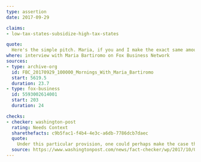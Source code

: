 ```yaml
---
type: assertion
date: 2017-09-29

claims:
- low-tax-states-subsidize-high-tax-states

quote:
  Here's the simple pitch. Maria, if you and I make the exact same amount of money, we live in the exact same value of house, we have the same kind of car, our kids go to the same kind of schools, shouldn't we pay the same federal income tax? The answer is yes, but the real world is no. If I live in a high tax state and you live in a low tax state, you actually pay more towards the federal government than I do. And that's just not fair. It's not right.
where: interview with Maria Bartiromo on Fox Business Network
sources:
- type: archive-org
  id: FBC_20170929_100000_Mornings_With_Maria_Bartiromo
  start: 5619.5
  duration: 23.7
- type: fox-business
  id: 5593002614001
  start: 203
  duration: 24

checks:
- checker: washington-post
  rating: Needs Context
  sharethefacts: c9b5fac1-f4b4-4e3c-a6db-7786dcb7daec
  quote:
    Under this particular provision, one could perhaps make the case that they are being subsidized by low-tax states. But when you step back and look at the total revenue and spending picture, blue states could make the case that they are subsidizing other states, as various reports show they receive far less in federal spending than they pay in federal taxes.
  source: https://www.washingtonpost.com/news/fact-checker/wp/2017/10/06/are-red-low-tax-states-subsidizing-blue-high-tax-states-through-the-tax-code/
---
```

